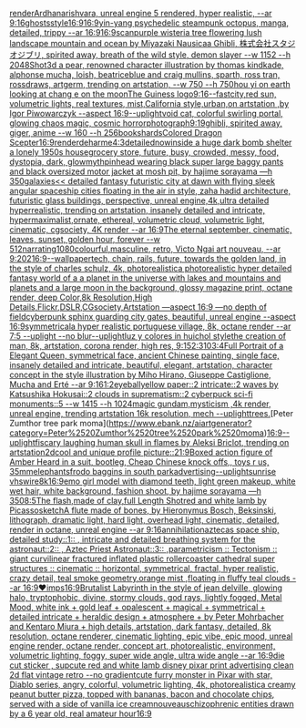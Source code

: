 [render](https://www.ebank.nz/aiartgenerator?category=render)[Ardhanarishvara,  unreal engine 5 rendered, hyper realistic,  --ar 9:16](https://www.ebank.nz/aiartgenerator?category=Ardhanarishvara%2C%2520%2520unreal%2520engine%25205%2520rendered%2C%2520hyper%2520realistic%2C%2520%2520--ar%25209%3A16)[ghosts](https://www.ebank.nz/aiartgenerator?category=ghosts)[style](https://www.ebank.nz/aiartgenerator?category=style)[16:9](https://www.ebank.nz/aiartgenerator?category=16%3A9)[16:9](https://www.ebank.nz/aiartgenerator?category=16%3A9)[yin-yang psychedelic steampunk octopus, manga, detailed, trippy --ar 16:9](https://www.ebank.nz/aiartgenerator?category=yin-yang%2520psychedelic%2520steampunk%2520octopus%2C%2520manga%2C%2520detailed%2C%2520trippy%2520--ar%252016%3A9)[16:9](https://www.ebank.nz/aiartgenerator?category=16%3A9)[scan](https://www.ebank.nz/aiartgenerator?category=scan)[purple wisteria tree flowering lush landscape mountain and ocean by Miyazaki Nausicaa Ghibli, 株式会社スタジオジブリ, spirited away, breath of the wild style, demon slayer --w 1152 --h 2048](https://www.ebank.nz/aiartgenerator?category=purple%2520wisteria%2520tree%2520flowering%2520lush%2520landscape%2520mountain%2520and%2520ocean%2520by%2520Miyazaki%2520Nausicaa%2520Ghibli%2C%2520%E6%A0%AA%E5%BC%8F%E4%BC%9A%E7%A4%BE%E3%82%B9%E3%82%BF%E3%82%B8%E3%82%AA%E3%82%B8%E3%83%96%E3%83%AA%2C%2520spirited%2520away%2C%2520breath%2520of%2520the%2520wild%2520style%2C%2520demon%2520slayer%2520--w%25201152%2520--h%25202048)[Shot](https://www.ebank.nz/aiartgenerator?category=Shot)[3d a pear, renowned character illustration by thomas kindkade, alphonse mucha, loish, beatriceblue and craig mullins, sparth, ross tran, rossdraws, artgerm, trending on artstation, --w 750 --h 750](https://www.ebank.nz/aiartgenerator?category=3d%2520a%2520pear%2C%2520renowned%2520character%2520illustration%2520by%2520thomas%2520kindkade%2C%2520alphonse%2520mucha%2C%2520loish%2C%2520beatriceblue%2520and%2520craig%2520mullins%2C%2520sparth%2C%2520ross%2520tran%2C%2520rossdraws%2C%2520artgerm%2C%2520trending%2520on%2520artstation%2C%2520--w%2520750%2520--h%2520750)[hou yi on earth looking at chang e on the moon](https://www.ebank.nz/aiartgenerator?category=hou%2520yi%2520on%2520earth%2520looking%2520at%2520chang%2520e%2520on%2520the%2520moon)[The Guiness logo](https://www.ebank.nz/aiartgenerator?category=The%2520Guiness%2520logo)[9:16](https://www.ebank.nz/aiartgenerator?category=9%3A16)[--fast](https://www.ebank.nz/aiartgenerator?category=--fast)[city,red sun, volumetric lights, real textures, mist,California style,urban,on artstation ,by Igor Piwowarczyk --aspect 16:9](https://www.ebank.nz/aiartgenerator?category=city%2Cred%2520sun%2C%2520volumetric%2520lights%2C%2520real%2520textures%2C%2520mist%2CCalifornia%2520style%2Curban%2Con%2520artstation%2520%2Cby%2520Igor%2520Piwowarczyk%2520--aspect%252016%3A9)[--uplight](https://www.ebank.nz/aiartgenerator?category=--uplight)[void cat, colorful swirling portal, glowing chaos magic, cosmic horror](https://www.ebank.nz/aiartgenerator?category=void%2520cat%2C%2520colorful%2520swirling%2520portal%2C%2520glowing%2520chaos%2520magic%2C%2520cosmic%2520horror)[photograph](https://www.ebank.nz/aiartgenerator?category=photograph)[9:19](https://www.ebank.nz/aiartgenerator?category=9%3A19)[ghibli, spirited away, giger, anime --w 160 --h 256](https://www.ebank.nz/aiartgenerator?category=ghibli%2C%2520spirited%2520away%2C%2520giger%2C%2520anime%2520--w%2520160%2520--h%2520256)[book](https://www.ebank.nz/aiartgenerator?category=book)[shards](https://www.ebank.nz/aiartgenerator?category=shards)[Colored Dragon Scepter](https://www.ebank.nz/aiartgenerator?category=Colored%2520Dragon%2520Scepter)[16:9](https://www.ebank.nz/aiartgenerator?category=16%3A9)[render](https://www.ebank.nz/aiartgenerator?category=render)[deharme](https://www.ebank.nz/aiartgenerator?category=deharme)[4:3](https://www.ebank.nz/aiartgenerator?category=4%3A3)[detailed](https://www.ebank.nz/aiartgenerator?category=detailed)[now](https://www.ebank.nz/aiartgenerator?category=now)[inside a huge dark bomb shelter a lonely 1950s house](https://www.ebank.nz/aiartgenerator?category=inside%2520a%2520huge%2520dark%2520bomb%2520shelter%2520a%2520lonely%25201950s%2520house)[grocery store, future, busy, crowded, messy, food, dystopia, dark, glow](https://www.ebank.nz/aiartgenerator?category=grocery%2520store%2C%2520future%2C%2520busy%2C%2520crowded%2C%2520messy%2C%2520food%2C%2520dystopia%2C%2520dark%2C%2520glow)[myth](https://www.ebank.nz/aiartgenerator?category=myth)[pinhead wearing black super large baggy pants and black oversized motor jacket at mosh pit, by hajime sorayama —h 350](https://www.ebank.nz/aiartgenerator?category=pinhead%2520wearing%2520black%2520super%2520large%2520baggy%2520pants%2520and%2520black%2520oversized%2520motor%2520jacket%2520at%2520mosh%2520pit%2C%2520by%2520hajime%2520sorayama%2520%E2%80%94h%2520350)[galaxies](https://www.ebank.nz/aiartgenerator?category=galaxies)[<< detailed fantasy futuristic city at dawn with flying sleek angular spaceship cities floating in the air in style, zaha hadid architecture, futuristic glass buildings, perspective, unreal engine,4k,ultra detailed hyperrealistic, trending on artstation, insanely detailed and intricate, hypermaximalist,ornate, ethereal, volumetric cloud, volumetric light, cinematic, cgsociety, 4K render --ar 16:9](https://www.ebank.nz/aiartgenerator?category=%3C%3C%2520detailed%2520fantasy%2520futuristic%2520city%2520at%2520dawn%2520with%2520flying%2520sleek%2520angular%2520spaceship%2520cities%2520floating%2520in%2520the%2520air%2520in%2520style%2C%2520zaha%2520hadid%2520architecture%2C%2520futuristic%2520glass%2520buildings%2C%2520perspective%2C%2520unreal%2520engine%2C4k%2Cultra%2520detailed%2520hyperrealistic%2C%2520trending%2520on%2520artstation%2C%2520insanely%2520detailed%2520and%2520intricate%2C%2520hypermaximalist%2Cornate%2C%2520ethereal%2C%2520volumetric%2520cloud%2C%2520volumetric%2520light%2C%2520cinematic%2C%2520cgsociety%2C%25204K%2520render%2520--ar%252016%3A9)[The eternal september, cinematic, leaves, sunset, golden hour, forever --w 512](https://www.ebank.nz/aiartgenerator?category=The%2520eternal%2520september%2C%2520cinematic%2C%2520leaves%2C%2520sunset%2C%2520golden%2520hour%2C%2520forever%2520--w%2520512)[narrating](https://www.ebank.nz/aiartgenerator?category=narrating)[1080](https://www.ebank.nz/aiartgenerator?category=1080)[colourful,](https://www.ebank.nz/aiartgenerator?category=colourful%2C)[masculine, retro, Victo Ngai art nouveau, --ar 9:20](https://www.ebank.nz/aiartgenerator?category=masculine%2C%2520retro%2C%2520Victo%2520Ngai%2520art%2520nouveau%2C%2520--ar%25209%3A20)[2](https://www.ebank.nz/aiartgenerator?category=2)[16:9](https://www.ebank.nz/aiartgenerator?category=16%3A9)[--wallpaper](https://www.ebank.nz/aiartgenerator?category=--wallpaper)[tech, chain, rails, future, towards the golden land, in the style of charles schulz, 4k, photorealistic](https://www.ebank.nz/aiartgenerator?category=tech%2C%2520chain%2C%2520rails%2C%2520future%2C%2520towards%2520the%2520golden%2520land%2C%2520in%2520the%2520style%2520of%2520charles%2520schulz%2C%25204k%2C%2520photorealistic)[a photorealistic hyper detailed fantasy world of a a planet in the universe with lakes and mountains and planets and  a large moon in the background, glossy magazine print, octane render, deep Color,8k Resolution,High Details,Flickr,DSLR,CGsociety,Artstation —aspect 16:9 —no depth of field](https://www.ebank.nz/aiartgenerator?category=a%2520photorealistic%2520hyper%2520detailed%2520fantasy%2520world%2520of%2520a%2520a%2520planet%2520in%2520the%2520universe%2520with%2520lakes%2520and%2520mountains%2520and%2520planets%2520and%2520%2520a%2520large%2520moon%2520in%2520the%2520background%2C%2520glossy%2520magazine%2520print%2C%2520octane%2520render%2C%2520deep%2520Color%2C8k%2520Resolution%2CHigh%2520Details%2CFlickr%2CDSLR%2CCGsociety%2CArtstation%2520%E2%80%94aspect%252016%3A9%2520%E2%80%94no%2520depth%2520of%2520field)[cyberpunk sphinx guarding city gates, beautiful, unreal engine  --aspect 16:9](https://www.ebank.nz/aiartgenerator?category=cyberpunk%2520sphinx%2520guarding%2520city%2520gates%2C%2520beautiful%2C%2520unreal%2520engine%2520%2520--aspect%252016%3A9)[symmetrical](https://www.ebank.nz/aiartgenerator?category=symmetrical)[a hyper realistic portuguese village, 8k, octane render --ar 7:5 --uplight --no blur](https://www.ebank.nz/aiartgenerator?category=a%2520hyper%2520realistic%2520portuguese%2520village%2C%25208k%2C%2520octane%2520render%2520--ar%25207%3A5%2520--uplight%2520--no%2520blur)[--uplight](https://www.ebank.nz/aiartgenerator?category=--uplight)[luz y colores in huichol style](https://www.ebank.nz/aiartgenerator?category=luz%2520y%2520colores%2520in%2520huichol%2520style)[the creation of man, 8k, artstation, corona render, high res, 9:15](https://www.ebank.nz/aiartgenerator?category=the%2520creation%2520of%2520man%2C%25208k%2C%2520artstation%2C%2520corona%2520render%2C%2520high%2520res%2C%25209%3A15)[2:3](https://www.ebank.nz/aiartgenerator?category=2%3A3)[10](https://www.ebank.nz/aiartgenerator?category=10)[3:4](https://www.ebank.nz/aiartgenerator?category=3%3A4)[Full Portrait of a Elegant Queen, symmetrical face, ancient Chinese painting, single face, insanely detailed and intricate, beautiful, elegant, artstation, character concept in the style illustration by Miho Hirano, Giuseppe Castiglione, Mucha and Erté --ar 9:16](https://www.ebank.nz/aiartgenerator?category=Full%2520Portrait%2520of%2520a%2520Elegant%2520Queen%2C%2520symmetrical%2520face%2C%2520ancient%2520Chinese%2520painting%2C%2520single%2520face%2C%2520insanely%2520detailed%2520and%2520intricate%2C%2520beautiful%2C%2520elegant%2C%2520artstation%2C%2520character%2520concept%2520in%2520the%2520style%2520illustration%2520by%2520Miho%2520Hirano%2C%2520Giuseppe%2520Castiglione%2C%2520Mucha%2520and%2520Ert%C3%A9%2520--ar%25209%3A16)[1:2](https://www.ebank.nz/aiartgenerator?category=1%3A2)[eyeball](https://www.ebank.nz/aiartgenerator?category=eyeball)[yellow paper::2 intricate::2 waves by Katsushika Hokusai::2 clouds in suprematism::2 cyberpuck sci-fi monuments::5 --w 1415 --h 1024](https://www.ebank.nz/aiartgenerator?category=yellow%2520paper%3A%3A2%2520intricate%3A%3A2%2520waves%2520by%2520Katsushika%2520Hokusai%3A%3A2%2520clouds%2520in%2520suprematism%3A%3A2%2520cyberpuck%2520sci-fi%2520monuments%3A%3A5%2520--w%25201415%2520--h%25201024)[magic gundam,mysticism ,4k render, unreal engine, trending artstation 16k resolution, mech --uplight](https://www.ebank.nz/aiartgenerator?category=magic%2520gundam%2Cmysticism%2520%2C4k%2520render%2C%2520unreal%2520engine%2C%2520trending%2520artstation%252016k%2520resolution%2C%2520mech%2520--uplight)[trees.](https://www.ebank.nz/aiartgenerator?category=trees.)[Peter Zumthor tree park moma](https://www.ebank.nz/aiartgenerator?category=Peter%2520Zumthor%2520tree%2520park%2520moma)[16:9](https://www.ebank.nz/aiartgenerator?category=16%3A9)[--uplight](https://www.ebank.nz/aiartgenerator?category=--uplight)[fi](https://www.ebank.nz/aiartgenerator?category=fi)[scary laughing human skull in flames by Aleksi Briclot, trending on artstation](https://www.ebank.nz/aiartgenerator?category=scary%2520laughing%2520human%2520skull%2520in%2520flames%2520by%2520Aleksi%2520Briclot%2C%2520trending%2520on%2520artstation)[2d](https://www.ebank.nz/aiartgenerator?category=2d)[cool and unique profile picture](https://www.ebank.nz/aiartgenerator?category=cool%2520and%2520unique%2520profile%2520picture)[::](https://www.ebank.nz/aiartgenerator?category=%3A%3A)[21:9](https://www.ebank.nz/aiartgenerator?category=21%3A9)[Boxed action figure of Amber Heard in a suit, bootleg, Cheap Chinese knock offs,, toys r us, 35mm](https://www.ebank.nz/aiartgenerator?category=Boxed%2520action%2520figure%2520of%2520Amber%2520Heard%2520in%2520a%2520suit%2C%2520bootleg%2C%2520Cheap%2520Chinese%2520knock%2520offs%2C%2C%2520toys%2520r%2520us%2C%252035mm)[elephants](https://www.ebank.nz/aiartgenerator?category=elephants)[frodo baggins in south park](https://www.ebank.nz/aiartgenerator?category=frodo%2520baggins%2520in%2520south%2520park)[advertising](https://www.ebank.nz/aiartgenerator?category=advertising)[--uplight](https://www.ebank.nz/aiartgenerator?category=--uplight)[sunrise vhs](https://www.ebank.nz/aiartgenerator?category=sunrise%2520vhs)[wire](https://www.ebank.nz/aiartgenerator?category=wire)[8k](https://www.ebank.nz/aiartgenerator?category=8k)[16:9](https://www.ebank.nz/aiartgenerator?category=16%3A9)[emo girl model with diamond teeth, light green makeup, white wet hair, white background, fashion shoot, by hajime sorayama —h 350](https://www.ebank.nz/aiartgenerator?category=emo%2520girl%2520model%2520with%2520diamond%2520teeth%2C%2520light%2520green%2520makeup%2C%2520white%2520wet%2520hair%2C%2520white%2520background%2C%2520fashion%2520shoot%2C%2520by%2520hajime%2520sorayama%2520%E2%80%94h%2520350)[8:5](https://www.ebank.nz/aiartgenerator?category=8%3A5)[The flash,made of clay,full Length Shot](https://www.ebank.nz/aiartgenerator?category=The%2520flash%2Cmade%2520of%2520clay%2Cfull%2520Length%2520Shot)[red and white lamb by Picasso](https://www.ebank.nz/aiartgenerator?category=red%2520and%2520white%2520lamb%2520by%2520Picasso)[sketch](https://www.ebank.nz/aiartgenerator?category=sketch)[A flute made of bones, by Hieronymus Bosch, Beksinski, lithograph, dramatic light, hard light, overhead light, cinematic, detailed, render in octane, unreal engine --ar 9:16](https://www.ebank.nz/aiartgenerator?category=A%2520flute%2520made%2520of%2520bones%2C%2520by%2520Hieronymus%2520Bosch%2C%2520Beksinski%2C%2520lithograph%2C%2520dramatic%2520light%2C%2520hard%2520light%2C%2520overhead%2520light%2C%2520cinematic%2C%2520detailed%2C%2520render%2520in%2520octane%2C%2520unreal%2520engine%2520--ar%25209%3A16)[annihilation](https://www.ebank.nz/aiartgenerator?category=annihilation)[aztecas space ship, detailed study::1:: , intricate and detailed  breathing system for the astronaut::2:: , Aztec Priest Astronaut::3:: ,](https://www.ebank.nz/aiartgenerator?category=aztecas%2520space%2520ship%2C%2520detailed%2520study%3A%3A1%3A%3A%2520%2C%2520intricate%2520and%2520detailed%2520%2520breathing%2520system%2520for%2520the%2520astronaut%3A%3A2%3A%3A%2520%2C%2520Aztec%2520Priest%2520Astronaut%3A%3A3%3A%3A%2520%2C)[parametricism :: Tectonism :: giant curvilinear fractured inflated plastic rollercoaster cathedral super structures :: cinematic :: horizontal, symmetrical, fractal, hyper realistic, crazy detail, teal smoke geometry,orange mist ,floating in fluffy teal clouds --ar 16:9](https://www.ebank.nz/aiartgenerator?category=parametricism%2520%3A%3A%2520Tectonism%2520%3A%3A%2520giant%2520curvilinear%2520fractured%2520inflated%2520plastic%2520rollercoaster%2520cathedral%2520super%2520structures%2520%3A%3A%2520cinematic%2520%3A%3A%2520horizontal%2C%2520symmetrical%2C%2520fractal%2C%2520hyper%2520realistic%2C%2520crazy%2520detail%2C%2520teal%2520smoke%2520geometry%2Corange%2520mist%2520%2Cfloating%2520in%2520fluffy%2520teal%2520clouds%2520--ar%252016%3A9)[❤️](https://www.ebank.nz/aiartgenerator?category=%E2%9D%A4%EF%B8%8F)[imps](https://www.ebank.nz/aiartgenerator?category=imps)[16:9](https://www.ebank.nz/aiartgenerator?category=16%3A9)[Brutalist Labyrinth in the style of jean delville, glowing halo, tryptophobic, divine, stormy clouds, god rays, lightly fogged, Metal Mood, white ink + gold leaf + opalescent + magical + symmetrical + detailed intricate + heraldic design + atmosphere + by Peter Mohrbacher and Kentaro Miura + high details, artstation, dark fantasy, detailed, 8k resolution, octane renderer, cinematic lighting, epic vibe, epic mood, unreal engine render, octane render, concept art, photorealistic, environment, volumetric lighting, foggy, super wide angle, ultra wide angle --ar 16:9](https://www.ebank.nz/aiartgenerator?category=Brutalist%2520Labyrinth%2520in%2520the%2520style%2520of%2520jean%2520delville%2C%2520glowing%2520halo%2C%2520tryptophobic%2C%2520divine%2C%2520stormy%2520clouds%2C%2520god%2520rays%2C%2520lightly%2520fogged%2C%2520Metal%2520Mood%2C%2520white%2520ink%2520%2B%2520gold%2520leaf%2520%2B%2520opalescent%2520%2B%2520magical%2520%2B%2520symmetrical%2520%2B%2520detailed%2520intricate%2520%2B%2520heraldic%2520design%2520%2B%2520atmosphere%2520%2B%2520by%2520Peter%2520Mohrbacher%2520and%2520Kentaro%2520Miura%2520%2B%2520high%2520details%2C%2520artstation%2C%2520dark%2520fantasy%2C%2520detailed%2C%25208k%2520resolution%2C%2520octane%2520renderer%2C%2520cinematic%2520lighting%2C%2520epic%2520vibe%2C%2520epic%2520mood%2C%2520unreal%2520engine%2520render%2C%2520octane%2520render%2C%2520concept%2520art%2C%2520photorealistic%2C%2520environment%2C%2520volumetric%2520lighting%2C%2520foggy%2C%2520super%2520wide%2520angle%2C%2520ultra%2520wide%2520angle%2520--ar%252016%3A9)[die cut sticker , sup](https://www.ebank.nz/aiartgenerator?category=die%2520cut%2520sticker%2520%2C%2520sup)[cute red and white lamb disney pixar print advertising clean 2d flat vintage retro --no gradient](https://www.ebank.nz/aiartgenerator?category=cute%2520red%2520and%2520white%2520lamb%2520disney%2520pixar%2520print%2520advertising%2520clean%25202d%2520flat%2520vintage%2520retro%2520--no%2520gradient)[cute furry monster in Pixar with star, Diablo series, angry, colorful, volumetric lighting, 4k, photorealistic](https://www.ebank.nz/aiartgenerator?category=cute%2520furry%2520monster%2520in%2520Pixar%2520with%2520star%2C%2520Diablo%2520series%2C%2520angry%2C%2520colorful%2C%2520volumetric%2520lighting%2C%25204k%2C%2520photorealistic)[a creamy peanut butter pizza, topped with bananas, bacon and chocolate chips, served with a side of vanilla ice cream](https://www.ebank.nz/aiartgenerator?category=a%2520creamy%2520peanut%2520butter%2520pizza%2C%2520topped%2520with%2520bananas%2C%2520bacon%2520and%2520chocolate%2520chips%2C%2520served%2520with%2520a%2520side%2520of%2520vanilla%2520ice%2520cream)[nouveau](https://www.ebank.nz/aiartgenerator?category=nouveau)[schizophrenic entities drawn by a 6 year old, real amateur hour](https://www.ebank.nz/aiartgenerator?category=schizophrenic%2520entities%2520drawn%2520by%2520a%25206%2520year%2520old%2C%2520real%2520amateur%2520hour)[16:9](https://www.ebank.nz/aiartgenerator?category=16%3A9)